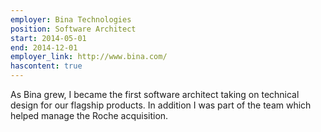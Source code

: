 ```yaml
---
employer: Bina Technologies
position: Software Architect
start: 2014-05-01
end: 2014-12-01
employer_link: http://www.bina.com/
hascontent: true
---
```


As Bina grew, I became the first software architect taking on technical design for our flagship products.
In addition I was part of the team which helped manage the Roche acquisition.
